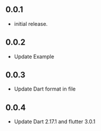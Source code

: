 ## 0.0.1

* initial release.

## 0.0.2

* Update Example

## 0.0.3

* Update Dart format in file

## 0.0.4

* Update Dart 2.17.1 and flutter 3.0.1